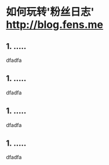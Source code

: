 如何玩转'粉丝日志' http://blog.fens.me
=======================

## 1. .....

dfadfa

## 1. .....

dfadfa

## 1. .....

dfadfa

## 1. .....

dfadfa
